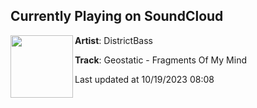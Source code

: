 ## Currently Playing on SoundCloud

[<img align="left" width="100" src="https://i1.sndcdn.com/artworks-iqSEC2geLyIy0tpv-ss6s4Q-t500x500.jpg">](https://soundcloud.com/districtbassmusic/geostatic-fragments-of-my-mind)

**Artist**: DistrictBass 

**Track**: Geostatic - Fragments Of My Mind

Last updated at 10/19/2023 08:08
